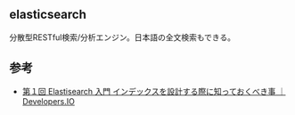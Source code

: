 ## elasticsearch
分散型RESTful検索/分析エンジン。日本語の全文検索もできる。

## 参考
- [第１回 Elastisearch 入門 インデックスを設計する際に知っておくべき事 ｜ Developers\.IO](http://dev.classmethod.jp/server-side/elasticsearch-getting-started-01/)

